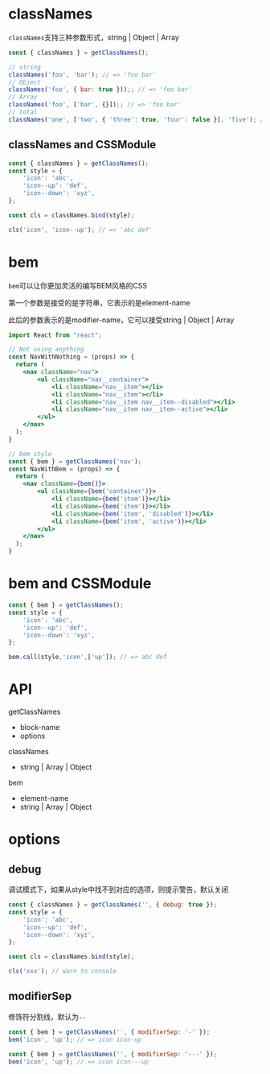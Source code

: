 # classNames

`classNames`支持三种参数形式，string | Object | Array

```js
const { classNames } = getClassNames();

// string
classNames('foo', 'bar'); // => 'foo bar'
// Object
classNames('foo', { bar: true }));; // => 'foo bar'
// Array
classNames('foo', ['bar', {}]);; // => 'foo bar'
// total
classNames('one', ['two', { 'three': true, 'four': false }], 'five'); // => 'one two three five'
```



## classNames and CSSModule

```jsx
const { classNames } = getClassNames();
const style = {
    'icon': 'abc',
    'icon--up': 'def',
    'icon--down': 'xyz',
};

const cls = classNames.bind(style);

cls('icon', 'icon--up'); // => 'abc def'
```



# bem

`bem`可以让你更加灵活的编写BEM风格的CSS

第一个参数是接受的是字符串，它表示的是element-name

此后的参数表示的是modifier-name，它可以接受string | Object | Array

```jsx
import React from "react";

// Not using anything
const NavWithNothing = (props) => {
  return (
    <nav className="nav">
        <ul className="nav__container">
            <li className="nav__item"></li>
            <li className="nav__item"></li>
            <li className="nav__item nav__item--disabled"></li>
            <li className="nav__item nav__item--active"></li>
        </ul>
    </nav>
  );
}

// bem style
const { bem } = getClassNames('nav');
const NavWithBem = (props) => {
  return (
    <nav className={bem()}>
        <ul className={bem('container')}>
            <li className={bem('item')}></li>
            <li className={bem('item')}></li>
            <li className={bem('item', 'disabled')}></li>
            <li className={bem('item', 'active')}></li>
        </ul>
    </nav>
  );
}
```





# bem and CSSModule

```jsx
const { bem } = getClassNames();
const style = {
    'icon': 'abc',
    'icon--up': 'def',
    'icon--down': 'xyz',
};

bem.call(style,'icon',['up']); // => abc def
```



# API

getClassNames

* block-name
* options

classNames

* string | Array | Object

bem

* element-name
* string | Array | Object



# options

## debug

调试模式下，如果从style中找不到对应的选项，则提示警告，默认关闭

```js
const { classNames } = getClassNames('', { debug: true });
const style = {
    'icon': 'abc',
    'icon--up': 'def',
    'icon--down': 'xyz',
};

const cls = classNames.bind(style);

cls('xxx'); // warn to console
```

## modifierSep

修饰符分割线，默认为`--`

```js
const { bem } = getClassNames('', { modifierSep: '-' });
bem('icon', 'up'); // => icon icon-up

const { bem } = getClassNames('', { modifierSep: '---' });
bem('icon', 'up'); // => icon icon---up
```

